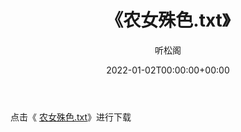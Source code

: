 ﻿---
title:  《农女殊色.txt》
date:   2022-01-02T00:00:00+00:00
author: 听松阁
layout: post
permalink: /农女殊色/
categories: 小说
tags: [小说]
---

点击《 [农女殊色.txt](http://img.660000.xyz/bookstukust/book/bntxt/10/农女殊色.txt)》进行下载